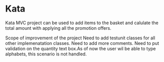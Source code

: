 # Kata
Kata MVC project can be used to add items to the basket and calulate the total amount with applying all the promotion offers.

Scope of improvement of the project
Need to add testunit classes for all other implemenatation classes.
Need to add more comments.
Need to put validation on the quantity text box.As of now the user wil be able to type alphabets, this scenario is not handled.
